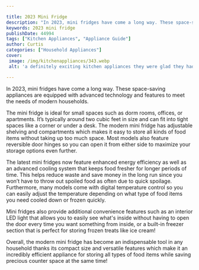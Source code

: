 ```yaml
---

title: 2023 Mini Fridge
description: "In 2023, mini fridges have come a long way. These space-saving appliances are equipped with advanced technology and features to me...learn more about it now"
keywords: 2023 mini fridge
publishDate: 44994
tags: ["Kitchen Appliances", "Appliance Guide"]
author: Curtis
categories: ["Household Appliances"]
cover: 
 image: /img/kitchenappliances/343.webp
 alt: 'a definitely exciting kitchen appliances they were glad they had'

---
```


In 2023, mini fridges have come a long way. These space-saving appliances are equipped with advanced technology and features to meet the needs of modern households.

The mini fridge is ideal for small spaces such as dorm rooms, offices, or apartments. It’s typically around two cubic feet in size and can fit into tight spaces like a corner or under a desk. The modern mini fridge has adjustable shelving and compartments which makes it easy to store all kinds of food items without taking up too much space. Most models also feature reversible door hinges so you can open it from either side to maximize your storage options even further.

The latest mini fridges now feature enhanced energy efficiency as well as an advanced cooling system that keeps food fresher for longer periods of time. This helps reduce waste and save money in the long run since you won’t have to throw out spoiled food as often due to quick spoilage. Furthermore, many models come with digital temperature control so you can easily adjust the temperature depending on what type of food items you need cooled down or frozen quickly. 

Mini fridges also provide additional convenience features such as an interior LED light that allows you to easily see what's inside without having to open the door every time you want something from inside, or a built-in freezer section that is perfect for storing frozen treats like ice cream! 

Overall, the modern mini fridge has become an indispensable tool in any household thanks its compact size and versatile features which make it an incredibly efficient appliance for storing all types of food items while saving precious counter space at the same time!
